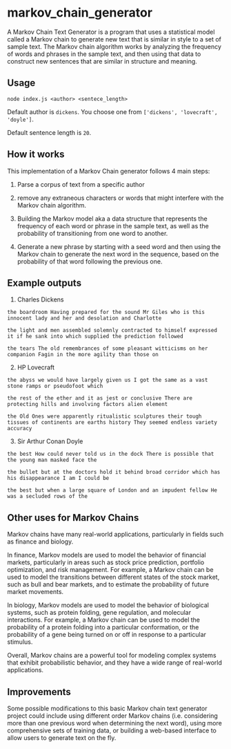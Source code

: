 # markov_chain_generator

A Markov Chain Text Generator is a program that uses a statistical model called a Markov chain to generate new text that is similar in style to a set of sample text. The Markov chain algorithm works by analyzing the frequency of words and phrases in the sample text, and then using that data to construct new sentences that are similar in structure and meaning.

## Usage

```
node index.js <author> <sentece_length>
```

Default author is `dickens`. You choose one from `['dickens', 'lovecraft', 'doyle']`.

Default sentence length is `20`.

## How it works

This implementation of a Markov Chain generator follows 4 main steps:

1. Parse a corpus of text from a specific author

2. remove any extraneous characters or words that might interfere with the Markov chain algorithm.

3. Building the Markov model aka a data structure that represents the frequency of each word or phrase in the sample text, as well as the probability of transitioning from one word to another.

4. Generate a new phrase by starting with a seed word and then using the Markov chain to generate the next word in the sequence, based on the probability of that word following the previous one.

## Example outputs

1. Charles Dickens

```
the boardroom Having prepared for the sound Mr Giles who is this innocent lady and her and desolation and Charlotte
```

```
the light and men assembled solemnly contracted to himself expressed it if he sank into which supplied the prediction followed
```

```
the tears The old remembrances of some pleasant witticisms on her companion Fagin in the more agility than those on
```

2. HP Lovecraft

```
the abyss we would have largely given us I got the same as a vast stone ramps or pseudofoot which
```

```
the rest of the ether and it as jest or conclusive There are protecting hills and involving factors alien element
```

```
the Old Ones were apparently ritualistic sculptures their tough tissues of continents are earths history They seemed endless variety accuracy
```

3. Sir Arthur Conan Doyle

```
the best How could never told us in the dock There is possible that the young man masked face the
```

```
the bullet but at the doctors hold it behind broad corridor which has his disappearance I am I could be
```

```
the best but when a large square of London and an impudent fellow He was a secluded rows of the
```

## Other uses for Markov Chains

Markov chains have many real-world applications, particularly in fields such as finance and biology.

In finance, Markov models are used to model the behavior of financial markets, particularly in areas such as stock price prediction, portfolio optimization, and risk management. For example, a Markov chain can be used to model the transitions between different states of the stock market, such as bull and bear markets, and to estimate the probability of future market movements.

In biology, Markov models are used to model the behavior of biological systems, such as protein folding, gene regulation, and molecular interactions. For example, a Markov chain can be used to model the probability of a protein folding into a particular conformation, or the probability of a gene being turned on or off in response to a particular stimulus.

Overall, Markov chains are a powerful tool for modeling complex systems that exhibit probabilistic behavior, and they have a wide range of real-world applications.

## Improvements

Some possible modifications to this basic Markov chain text generator project could include using different order Markov chains (i.e. considering more than one previous word when determining the next word), using more comprehensive sets of training data, or building a web-based interface to allow users to generate text on the fly.
